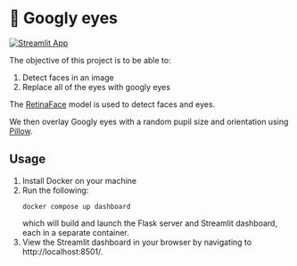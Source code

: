# :eyes: Googly eyes
[![Streamlit App](https://static.streamlit.io/badges/streamlit_badge_black_white.svg)](https://googly-eyes.streamlit.app/)

The objective of this project is to be able to:
1. Detect faces in an image
2. Replace all of the eyes with googly eyes

The [RetinaFace](https://openaccess.thecvf.com/content_CVPR_2020/papers/Deng_RetinaFace_Single-Shot_Multi-Level_Face_Localisation_in_the_Wild_CVPR_2020_paper.pdf) model is used to detect faces and eyes.

We then overlay Googly eyes with a random pupil size and orientation using [Pillow](https://pillow.readthedocs.io/en/stable/).

## Usage
1. Install Docker on your machine
2. Run the following:
    ```
    docker compose up dashboard
    ```
    which will build and launch the Flask server and Streamlit dashboard, each in a separate container.
3. View the Streamlit dashboard in your browser by navigating to http://localhost:8501/.
